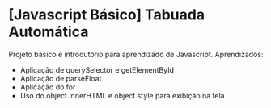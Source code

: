 # [Javascript Básico] Tabuada Automática

Projeto básico e introdutório para aprendizado de Javascript.
Aprendizados:
- Aplicação de querySelector e getElementById
- Aplicação de parseFloat
- Aplicação do for
- Uso do object.innerHTML e object.style para exibição na tela.
